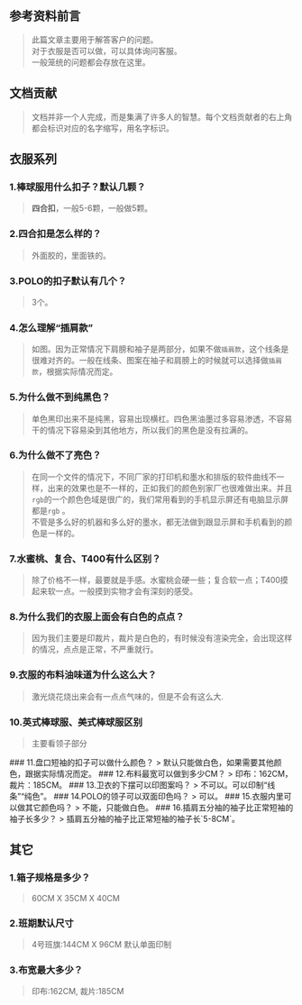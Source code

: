 ## 参考资料前言
> 此篇文章主要用于解答客户的问题。  
> 对于衣服是否可以做，可以具体询问客服。  
> 一般笼统的问题都会存放在这里。
## 文档贡献
> 文档并非一个人完成，而是集满了许多人的智慧。每个文档贡献者的右上角都会标识对应的名字缩写，用名字标识。

<Contribution :contributions="contributions"/>

<!-- 

 关于衣服

 -->
## 衣服系列
### 1.棒球服用什么扣子？默认几颗？<Badge type="tip" text="文叔" />
> **四合扣**，一般5-6颗，一般做5颗。
### 2.四合扣是怎么样的？<Badge type="tip" text="文叔" />
> 外面胶的，里面铁的。

<ReferenceData :ImageSrc="Images.SiHeKou.imgPath" :alias="Images.SiHeKou.imgAlias" />

### 3.POLO的扣子默认有几个？
> 3个。
### 4.怎么理解“插肩款”
<ReferenceData :ImageSrc="Images.ChaJian.imgPath" :alias="Images.ChaJian.imgAlias" />

> 如图。因为正常情况下肩膀和袖子是两部分，如果不做`插肩款`，这个线条是很难对齐的。一般在线条、图案在袖子和肩膀上的时候就可以选择做`插肩款`，根据实际情况而定。

### 5.为什么做不到纯黑色？<Badge type="tip" text="桃子姐" />
> 单色黑印出来不是纯黑，容易出现横杠。四色黑油墨过多容易渗透，不容易干的情况下容易染到其他地方，所以我们的黑色是没有拉满的。

### 6.为什么做不了亮色？<Badge type="tip" text="桃子姐" />
> 在同一个文件的情况下，不同厂家的打印机和墨水和排版的软件曲线不一样，出来的效果也是不一样的，正如我们的颜色别家厂也很难做出来。并且`rgb`的一个颜色色域是很广的，我们常用看到的手机显示屏还有电脑显示屏都是`rgb`  。  
> 不管是多么好的机器和多么好的墨水，都无法做到跟显示屏和手机看到的颜色是一样的。
### 7.水蜜桃、复合、T400有什么区别？<Badge type="tip" text="文叔" />
> 除了价格不一样，最要就是手感。水蜜桃会硬一些；复合软一点；T400摸起来软一点。一般摸到实物才会有深刻的感受。
### 8.为什么我们的衣服上面会有白色的点点？<Badge type="tip" text="文叔" />
> 因为我们主要是印裁片，裁片是白色的，有时候没有渲染完全，会出现这样的情况，点点是正常，不严重就行。
### 9.衣服的布料油味道为什么这么大？<Badge type="tip" text="文叔" />
> 激光烧花烧出来会有一点点气味的，但是不会有这么大.
### 10.英式棒球服、美式棒球服区别<Badge type="tip" text="芹姐" />
> 主要看领子部分
<ReferenceData :ImageSrc="Images.BBaseball.imgPath" :alias="Images.BBaseball.imgAlias" />
<ReferenceData :ImageSrc="Images.UsaNaseball.imgPath" :alias="Images.UsaNaseball.imgAlias" />
### 11.盘口短袖的扣子可以做什么颜色？
> 默认只能做白色，如果需要其他颜色，跟据实际情况而定。
### 12.布料最宽可以做到多少CM？<Badge type="tip" text="文叔" />
> 印布：162CM，裁片：185CM。
### 13.卫衣的下摆可以印图案吗？<Badge type="tip" text="文叔" />
> 不可以。可以印制“线条”“纯色”。
### 14.POLO的领子可以双面印色吗？<Badge type="tip" text="文叔" />
> 可以。
### 15.衣服内里可以做其它颜色吗？<Badge type="tip" text="文叔" />
> 不能，只能做白色。
### 16.插肩五分袖的袖子比正常短袖的袖子长多少？<Badge type="tip" text="少军" />
> 插肩五分袖的袖子比正常短袖的袖子长`5-8CM`。
<!-- 

 关于出货

 -->
## 发货系列
### 1.打样什么时候可以做好？
> 正常情况第2天。
### 2.大货什么时候可以做好？
> 正常情况3天内，根据实际情况而定。
### 3.默认发什么快递？<Badge type="tip" text="军少" />
> 包中通。 有顺丰、德邦、壹米滴答、货拉拉、跨越、京东(客户约)。

<!-- 

 其它

 -->

## 其它
### 1.箱子规格是多少？
> 60CM X 35CM X 40CM
<ReferenceData :ImageSrc="Images.BoxSpecification.imgPath" :alias="Images.BoxSpecification.imgAlias" />

### 2.班期默认尺寸
> 4号班旗:144CM X 96CM 默认单面印制

### 3.布宽最大多少？<Badge type="tip" text="文叔" />
> 印布:162CM, 裁片:185CM

<script setup>
import { ref,onMounted  } from 'vue'
import { getImagesUrl } from '../components/sever/sever.js'
import { apiNumbers } from '../components/data/AllMaterial.js' // 素材数据

const Images = {
  SiHeKou: {
    imgPath: 'https://bu.dusays.com/2024/12/17/676057610c39f.png',
    imgAlias: '四合扣',
  },
  ChaJian: {
    imgPath: 'https://bu.dusays.com/2024/12/17/67605760d5425.png',
    imgAlias: '插肩款',
  },
  BoxSpecification: {
    imgPath: 'https://bu.dusays.com/2024/12/17/67605761b938d.png',
    imgAlias: '箱子规格',
  },
  BBaseball: {
    imgPath: 'https://bu.dusays.com/2024/12/17/676059757ef48.png',
    imgAlias: '英式棒球服',
  },
  UsaNaseball: {
    imgPath: 'https://bu.dusays.com/2024/12/17/676059759025d.png',
    imgAlias: '美式棒球服',
  },
};

const contributions = ref([]);
//使用localStorage缓存
const CACHE_KEY = 'contributions_cache'
const CACHE_EXPIRY = 24 * 60 * 60 * 1000 // 24小时的毫秒数

const getContributionsData = async () => {
  try {
    const res = await getImagesUrl(apiNumbers.Contribution)
    const cachedData = {
      data: res,
      timestamp: Date.now()
    }
    localStorage.setItem(CACHE_KEY, JSON.stringify(cachedData))
    return res
  } catch (error) {
    console.error('获取贡献者数据失败:', error)
    return []
  }
}

onMounted(async ()=> {
  // 尝试从缓存获取数据
  const cachedData = localStorage.getItem(CACHE_KEY)

  if (cachedData) {
    const { data, timestamp } = JSON.parse(cachedData)
    const isExpired = Date.now() - timestamp > CACHE_EXPIRY
    if (!isExpired) {
      // 使用缓存数据
      data.forEach(item => {
        contributions.value.push({
          url: item.url,
          name: item.name
        })
      })
      return
    }
  }

  // 缓存不存在或已过期，重新获取数据
  const newData = await getContributionsData()
  newData.forEach(item => {
    contributions.value.push({
      url: item.url,
      name: item.name
    })
  })
}) 



</script>
<style scope>
:root{
  --vp-badge-tip-border: transparent;
  --vp-badge-tip-text: rgb(50,229,0);
  --vp-badge-tip-bg: var(--vp-c-brand-soft);
}

img{
  border-radius:10px;
  margin: 10px 0;
}

sup{
  color: #00e500;
}
</style>